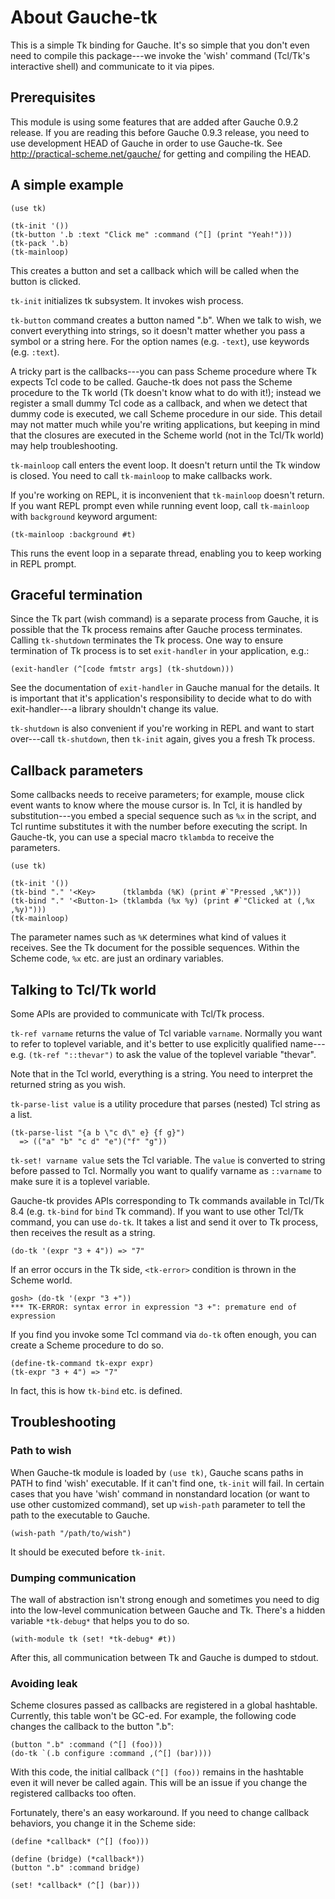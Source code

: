 # About Gauche-tk

This is a simple Tk binding for Gauche.   It's so simple that you don't
even need to compile this package---we invoke the 'wish' command (Tcl/Tk's
interactive shell) and communicate to it via pipes.

## Prerequisites

This module is using some features that are added after Gauche 0.9.2
release.  If you are reading this before Gauche 0.9.3 release,
you need to use development HEAD of Gauche in order to use Gauche-tk.
See http://practical-scheme.net/gauche/ for getting and compiling
the HEAD.


## A simple example

    (use tk)

    (tk-init '())
    (tk-button '.b :text "Click me" :command (^[] (print "Yeah!")))
    (tk-pack '.b)
    (tk-mainloop)

This creates a button and set a callback which will be called when
the button is clicked.  

`tk-init` initializes tk subsystem.  It invokes wish process.

`tk-button` command creates a button named ".b".  When we talk to
wish, we convert everything into strings, so it doesn't matter
whether you pass a symbol or a string here.   For the option names
(e.g. `-text`), use keywords (e.g. `:text`).

A tricky part is the callbacks---you can pass Scheme procedure where
Tk expects Tcl code to be called.  Gauche-tk does not pass the Scheme
procedure to the Tk world (Tk doesn't know what to do with it!);
instead we register a small dummy Tcl code as a callback, and when we
detect that dummy code is executed, we call Scheme procedure in our
side.  This detail may not matter much while you're writing applications,
but keeping in mind that the closures are executed in the Scheme world
(not in the Tcl/Tk world) may help troubleshooting.

`tk-mainloop` call enters the event loop.  It doesn't return until
the Tk window is closed.  You need to call `tk-mainloop` to make
callbacks work.

If you're working on REPL, it is inconvenient that `tk-mainloop`
doesn't return.  If you want REPL prompt even while running
event loop, call `tk-mainloop` with `background` keyword argument:

    (tk-mainloop :background #t)

This runs the event loop in a separate thread, enabling you to
keep working in REPL prompt.


## Graceful termination

Since the Tk part (wish command) is a separate process from Gauche,
it is possible that the Tk process remains after Gauche process
terminates.  Calling `tk-shutdown` terminates the Tk process.
One way to ensure termination of Tk process is to set `exit-handler`
in your application, e.g.:

    (exit-handler (^[code fmtstr args] (tk-shutdown)))

See the documentation of `exit-handler` in Gauche manual for the
details.  It is important that it's application's responsibility
to decide what to do with exit-handler---a library shouldn't change
its value.

`tk-shutdown` is also convenient if you're working in REPL and
want to start over---call `tk-shutdown`, then `tk-init` again,
gives you a fresh Tk process.


## Callback parameters

Some callbacks needs to receive parameters; for example, mouse click
event wants to know where the mouse cursor is.  In Tcl, it is handled
by substitution---you embed a special sequence such as `%x` in the
script, and Tcl runtime substitutes it with the number before executing
the script.  In Gauche-tk, you can use a special macro `tklambda`
to receive the parameters.

    (use tk)

    (tk-init '())
    (tk-bind "." '<Key>      (tklambda (%K) (print #`"Pressed ,%K")))
    (tk-bind "." '<Button-1> (tklambda (%x %y) (print #`"Clicked at (,%x ,%y)")))
    (tk-mainloop)

The parameter names such as `%K` determines what kind of values it
receives.  See the Tk document for the possible sequences.  Within
the Scheme code, `%x` etc. are just an ordinary variables.


## Talking to Tcl/Tk world

Some APIs are provided to communicate with Tcl/Tk process.

`tk-ref varname` returns the value of Tcl variable `varname`.
Normally you want to refer to toplevel variable, and it's better to
use explicitly qualified name---e.g. `(tk-ref "::thevar")` to
ask the value of the toplevel variable "thevar".

Note that in the Tcl world, everything is a string.  You need to
interpret the returned string as you wish.

`tk-parse-list value` is a utility procedure that parses (nested)
Tcl string as a list.

    (tk-parse-list "{a b \"c d\" e} {f g}")
      => (("a" "b" "c d" "e")("f" "g"))

`tk-set! varname value` sets the Tcl variable.  The `value`
is converted to string before passed to Tcl.  Normally you want
to qualify varname as `::varname` to make sure it is a toplevel
variable.

Gauche-tk provides APIs corresponding to Tk commands available
in Tcl/Tk 8.4 (e.g. `tk-bind` for `bind` Tk command).  If you want
to use other Tcl/Tk command, you can use `do-tk`.  It takes a list
and send it over to Tk process, then receives the result as a string.

    (do-tk '(expr "3 + 4")) => "7"

If an error occurs in the Tk side, `<tk-error>` condition is thrown
in the Scheme world.

    gosh> (do-tk '(expr "3 +"))
    *** TK-ERROR: syntax error in expression "3 +": premature end of expression

If you find you invoke some Tcl command via `do-tk` often enough,
you can create a Scheme procedure to do so.

    (define-tk-command tk-expr expr)
    (tk-expr "3 + 4") => "7"

In fact, this is how `tk-bind` etc. is defined.


## Troubleshooting

### Path to wish

When Gauche-tk module is loaded by `(use tk)`, Gauche scans paths in PATH
to find 'wish' executable.  If it can't find one, `tk-init` will fail.
In certain cases that you have 'wish' command in nonstandard location
(or want to use other customized command), set up `wish-path` parameter
to tell the path to the executable to Gauche.

    (wish-path "/path/to/wish")

It should be executed before `tk-init`.

### Dumping communication

The wall of abstraction isn't strong enough and sometimes you need to
dig into the low-level communication between Gauche and Tk.  There's
a hidden variable `*tk-debug*` that helps you to do so.

    (with-module tk (set! *tk-debug* #t))

After this, all communication between Tk and Gauche is dumped to
stdout.

### Avoiding leak

Scheme closures passed as callbacks are registered in a global
hashtable.  Currently, this table won't be GC-ed.   For example,
the following code changes the callback to the button ".b":

    (button ".b" :command (^[] (foo)))
    (do-tk `(.b configure :command ,(^[] (bar))))

With this code, the initial callback `(^[] (foo))` remains in the
hashtable even it will never be called again.  This will be an issue
if you change the registered callbacks too often.

Fortunately, there's an easy workaround.  If you need to change
callback behaviors, you change it in the Scheme side:

    (define *callback* (^[] (foo)))
    
    (define (bridge) (*callback*))
    (button ".b" :command bridge)
    
    (set! *callback* (^[] (bar)))

